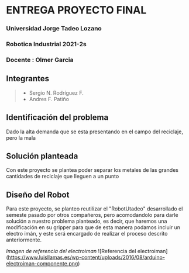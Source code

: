 # ENTREGA PROYECTO FINAL

### Universidad Jorge Tadeo Lozano 
### Robotica Industrial 2021-2s
### Docente : Olmer Garcia
## Integrantes
> - Sergio N. Rodríguez F.
> - Andres F. Patiño 
## Identificación del problema
Dado la alta demanda que se esta presentando en el campo del reciclaje, pero la mala 
## Solución planteada
Con este proyecto se plantea poder separar los metales de las grandes cantidades de reciclaje que lleguen a un punto 
## Diseño del Robot 
Para este proyecto, se planteo reutilizar el "RobotUtadeo" desarrollado el semeste pasado por otros compañeros, pero acomodandolo para darle solución a nuestro problema planteado, es decir, que haremos una modificación en su gripper para que de esta manera podamos incluir un electro imán, y este será encargado de realizar el proceso descrito anteriormente. 

*Imagen de referencia del electroiman* 
![Referencia del electroiman] (https://www.luisllamas.es/wp-content/uploads/2016/08/arduino-electroiman-componente.png)
